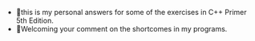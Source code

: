 - 📑this is my personal answers for some of the exercises in C++ Primer 5th Edition.
- 🤗Welcoming your comment on the shortcomes in my programs.

<!---
SeeWhysimon/SeeWhysimon is a ✨ special ✨ repository because its `README.md` (this file) appears on your GitHub profile.
You can click the Preview link to take a look at your changes.
--->
